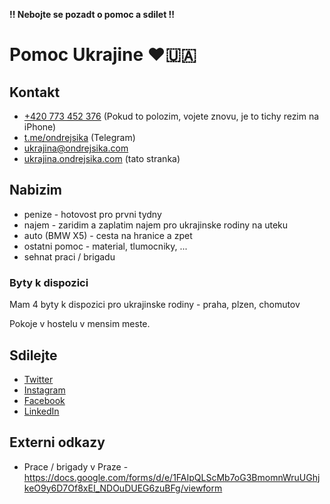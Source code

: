 **!! Nebojte se pozadt o pomoc a sdilet !!**

# Pomoc Ukrajine ❤️🇺🇦

## Kontakt

- [+420 773 452 376](tel:+420773452376) (Pokud to polozim, vojete znovu, je to tichy rezim na iPhone)
- [t.me/ondrejsika](https://t.me/ondrejsika) (Telegram)
- <ukrajina@ondrejsika.com>
- [ukrajina.ondrejsika.com](https://ukrajina.ondrejsika.com) (tato stranka)

## Nabizim

- penize - hotovost pro prvni tydny
- najem - zaridim a zaplatim najem pro ukrajinske rodiny na uteku
- auto (BMW X5) - cesta na hranice a zpet
- ostatni pomoc - material, tlumocniky, ...
- sehnat praci / brigadu

### Byty k dispozici

Mam 4 byty k dispozici pro ukrajinske rodiny - praha, plzen, chomutov

Pokoje v hostelu v mensim meste.

## Sdilejte

- [Twitter](https://twitter.com/ondrejsika/status/1497899052637298689)
- [Instagram](https://www.instagram.com/p/Caevt_FM_g-/)
- [Facebook](https://www.facebook.com/ondrejsika/posts/4864123750349265)
- [LinkedIn](https://www.linkedin.com/posts/ondrejsika_ukrajinaondrejsikacom-activity-6903672155855212544-wUGH)

## Externi odkazy

- Prace / brigady v Praze - <https://docs.google.com/forms/d/e/1FAIpQLScMb7oG3BmomnWruUGhjkeO9y6D7Of8xEI_NDOuDUEG6zuBFg/viewform>
